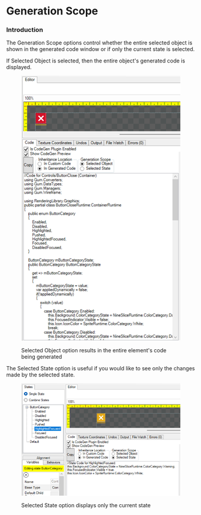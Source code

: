 # Generation Scope

### Introduction

The Generation Scope options control whether the entire selected object is shown in the generated code window or if only the current state is selected.

If Selected Object is selected, then the entire object's generated code is displayed.

<figure><img src="../../.gitbook/assets/30_06 11 43.png" alt=""><figcaption><p>Selected Object option results in the entire element's code being generated</p></figcaption></figure>

The Selected State option is useful if you would like to see only the changes made by the selected state.

<figure><img src="../../.gitbook/assets/image (1) (1) (1) (1) (1) (1) (1) (1) (1) (1) (1) (1) (1) (1) (1) (1) (1) (1) (1) (1) (1).png" alt=""><figcaption><p>Selected State option displays only the current state</p></figcaption></figure>
